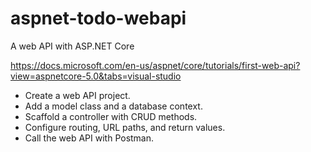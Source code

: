# aspnet-todo-webapi
A web API with ASP.NET Core

https://docs.microsoft.com/en-us/aspnet/core/tutorials/first-web-api?view=aspnetcore-5.0&tabs=visual-studio

* Create a web API project.
* Add a model class and a database context.
* Scaffold a controller with CRUD methods.
* Configure routing, URL paths, and return values.
* Call the web API with Postman.
